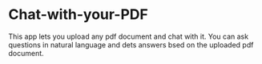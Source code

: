 # Chat-with-your-PDF
This app lets you upload any pdf document and chat with it. You can ask questions in natural language and dets answers bsed on the uploaded pdf document.
